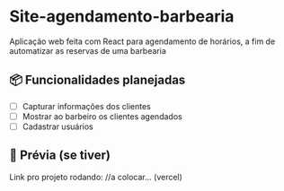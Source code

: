 # Site-agendamento-barbearia
Aplicação web feita com React para agendamento de horários, a fim de automatizar as reservas de uma barbearia

## 📦 Funcionalidades planejadas
- [ ] Capturar informações dos clientes
- [ ] Mostrar ao barbeiro os clientes agendados
- [ ] Cadastrar usuários

## 📸 Prévia (se tiver)
Link pro projeto rodando: //a colocar... (vercel)
